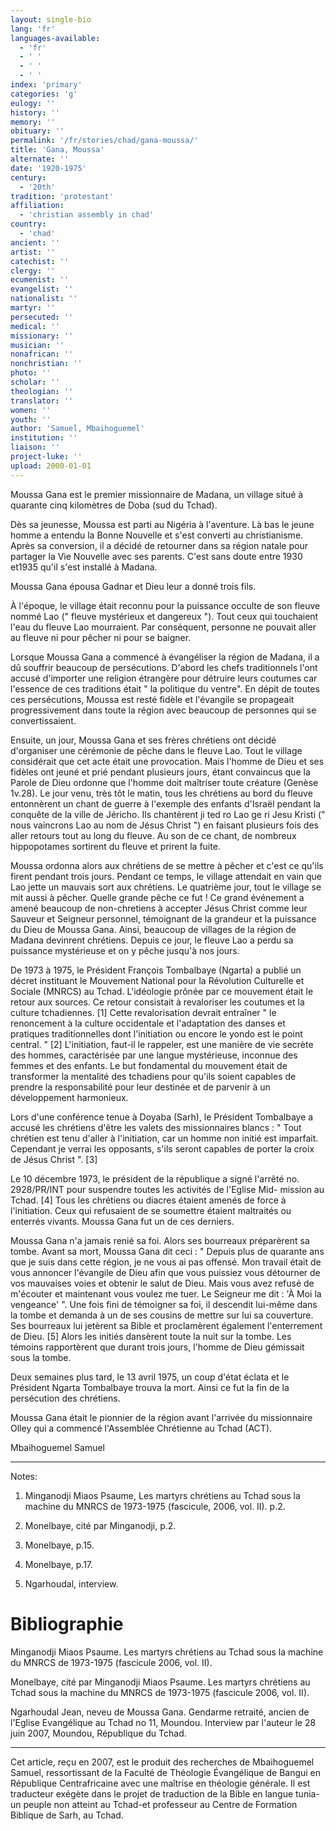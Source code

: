 ```yaml
---
layout: single-bio
lang: 'fr'
languages-available:
  - 'fr'
  - ' '
  - ' '
  - ' '
index: 'primary'
categories: 'g'
eulogy: ''
history: ''
memory: ''
obituary: ''
permalink: '/fr/stories/chad/gana-moussa/'
title: 'Gana, Moussa'
alternate: ''
date: '1920-1975'
century:
  - '20th'
tradition: 'protestant'
affiliation:
  - 'christian assembly in chad'
country:
  - 'chad'
ancient: ''
artist: ''
catechist: ''
clergy: ''
ecumenist: ''
evangelist: ''
nationalist: ''
martyr: ''
persecuted: ''
medical: ''
missionary: ''
musician: ''
nonafrican: ''
nonchristian: ''
photo: ''
scholar: ''
theologian: ''
translator: ''
women: ''
youth: ''
author: 'Samuel, Mbaihoguemel'
institution: ''
liaison: ''
project-luke: ''
upload: 2000-01-01
---
```



Moussa Gana est le premier missionnaire de Madana, un village situé à quarante cinq kilomètres de Doba (sud  du Tchad).

Dès sa jeunesse, Moussa est parti au Nigéria à l'aventure. Là bas le jeune homme a entendu la Bonne Nouvelle et s'est converti au christianisme. Après sa conversion, il a décidé de retourner dans sa région natale pour partager la Vie Nouvelle avec ses parents. C'est sans doute entre 1930 et1935 qu'il s'est installé à Madana.

Moussa Gana épousa Gadnar et Dieu leur a donné trois fils.

À l'époque, le village était reconnu pour la puissance occulte de son fleuve nommé Lao (" fleuve mystérieux et dangereux "). Tout ceux qui touchaient l'eau du fleuve Lao mourraient. Par conséquent, personne ne pouvait aller au fleuve ni pour pêcher ni pour se baigner.

Lorsque Moussa Gana a commencé à évangéliser la région de Madana, il a dû souffrir beaucoup de persécutions. D'abord les chefs traditionnels l'ont accusé d'importer une religion étrangère pour détruire leurs coutumes car l'essence de ces traditions était " la politique  du ventre". En dépit de toutes ces persécutions, Moussa est resté fidèle et l'évangile se propageait progressivement dans toute la région avec beaucoup de personnes qui se convertissaient.

Ensuite, un jour, Moussa Gana et ses frères chrétiens ont décidé d'organiser une cérémonie de pêche dans le fleuve Lao. Tout le village considérait que cet acte était une provocation. Mais l'homme de Dieu et ses fidèles ont jeuné  et prié pendant plusieurs jours, étant convaincus que la Parole de Dieu ordonne que l'homme doit maîtriser toute créature (Genèse 1v.28). Le jour venu, très tôt le matin, tous les chrétiens au bord du fleuve entonnèrent un chant de guerre à l'exemple des enfants d'Israël pendant la conquête de la ville de Jéricho. Ils chantèrent ji ted ro Lao ge ri Jesu Kristi (" nous vaincrons Lao au nom de Jésus Christ ") en faisant plusieurs fois des aller retours tout au long du fleuve. Au son de ce chant, de nombreux  hippopotames sortirent du fleuve et prirent la fuite.

Moussa ordonna alors aux chrétiens de se mettre à pêcher et c'est ce qu'ils firent pendant trois jours. Pendant ce temps, le village attendait en vain que Lao jette un mauvais sort aux chrétiens. Le quatrième jour, tout le village se mit aussi à pêcher. Quelle grande pêche ce fut ! Ce grand événement a amené beaucoup de non-chretiens à accepter Jésus Christ comme leur Sauveur et Seigneur personnel, témoignant de la grandeur et la puissance du Dieu de Moussa Gana.  Ainsi, beaucoup de villages de la région de Madana devinrent chrétiens. Depuis ce jour, le fleuve Lao a perdu sa puissance mystérieuse et on y pêche jusqu'à nos jours.

De 1973 à 1975,  le Président François Tombalbaye (Ngarta) a publié un décret instituant le Mouvement National pour la Révolution Culturelle et Sociale (MNRCS) au Tchad. L'idéologie prônée par ce mouvement était le retour aux sources. Ce retour consistait à revaloriser les coutumes et la culture tchadiennes. [1] Cette revalorisation devrait entraîner " le renoncement à la culture occidentale et l'adaptation des danses et pratiques traditionnelles dont l'initiation ou encore le yondo est le point central. " [2] L'initiation, faut-il le rappeler, est une manière de vie secrète des hommes, caractérisée par une langue mystérieuse, inconnue des femmes et des enfants. Le but fondamental du mouvement était de transformer la mentalité des tchadiens pour qu'ils soient capables de prendre la responsabilité pour leur destinée et de parvenir à un développement harmonieux.

Lors d'une conférence tenue à Doyaba (Sarh), le Président Tombalbaye a accusé les chrétiens d'être les valets des missionnaires blancs : " Tout chrétien est tenu d'aller à l'initiation, car un homme non initié est imparfait. Cependant je verrai les opposants, s'ils seront capables de porter la croix de Jésus Christ ". [3]

Le 10 décembre 1973, le président de la république a signé l'arrêté no. 2928/PR/INT pour suspendre toutes les activités de l'Eglise Mid- mission au Tchad. [4] Tous les chrétiens ou diacres étaient amenés de force à l'initiation. Ceux qui refusaient de se soumettre étaient maltraités ou enterrés vivants. Moussa Gana fut un de ces derniers.

Moussa Gana n'a jamais renié sa foi. Alors ses bourreaux préparèrent sa tombe. Avant sa mort, Moussa Gana dit ceci : " Depuis plus de quarante ans que je suis dans cette région, je ne vous ai pas offensé. Mon travail était de vous annoncer l'évangile de Dieu afin que vous puissiez vous détourner de vos mauvaises voies et obtenir le salut de Dieu. Mais vous avez refusé de m'écouter et maintenant vous voulez me tuer. Le Seigneur me dit : 'À Moi la vengeance' ". Une fois fini de témoigner sa foi, il descendit lui-même dans la tombe et demanda à un de ses cousins de mettre sur lui sa couverture. Ses bourreaux lui jetèrent sa Bible et proclamèrent également l'enterrement de Dieu. [5] Alors les initiés dansèrent toute la nuit sur la tombe. Les témoins rapportèrent que durant trois jours, l'homme de Dieu gémissait sous la tombe.

Deux semaines plus tard, le 13 avril 1975, un coup d'état éclata et le Président Ngarta Tombalbaye trouva la mort. Ainsi ce fut la fin de la persécution des chrétiens.

Moussa Gana était le pionnier de la région avant l'arrivée du  missionnaire Olley qui a commencé l'Assemblée Chrétienne au Tchad (ACT).

Mbaihoguemel Samuel

---

Notes:

1. Minganodji Miaos Psaume, Les martyrs chrétiens au Tchad sous la machine du MNRCS de 1973-1975 (fascicule, 2006, vol. II). p.2.

2. Monelbaye, cité par Minganodji, p.2.

3. Monelbaye, p.15.

4. Monelbaye, p.17.

5. Ngarhoudal, interview.

# Bibliographie

Minganodji Miaos Psaume. Les martyrs chrétiens au Tchad sous la machine du MNRCS de 1973-1975 (fascicule 2006, vol. II).

Monelbaye, cité par Minganodji Miaos Psaume. Les martyrs chrétiens au Tchad sous la machine du MNRCS de 1973-1975 (fascicule 2006, vol. II).

Ngarhoudal Jean, neveu de Moussa Gana. Gendarme retraité, ancien de l'Eglise Evangélique au Tchad no 11, Moundou. Interview par l'auteur le 28 juin 2007, Moundou, République du Tchad.

---

Cet article, reçu en 2007, est le produit des recherches de Mbaihoguemel Samuel, ressortissant  de la Faculté de Théologie Évangélique de Bangui en République Centrafricaine avec une maîtrise en théologie générale. Il est traducteur exégète dans le projet de traduction de la Bible en langue tunia-un peuple non atteint au Tchad-et professeur au Centre de Formation Biblique de Sarh, au Tchad.